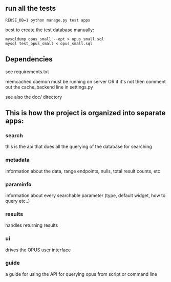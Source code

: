 ## run all the tests

    REUSE_DB=1 python manage.py test apps

best to create the test database manually:

    mysqldump opus_small --opt > opus_small.sql
    mysql test_opus_small < opus_small.sql



## Dependencies

see requirements.txt

memcached daemon must be running on server OR if it's not then comment out the cache_backend line in settings.py

see also the doc/ directory


## This is how the project is organized into separate apps:


### search

this is the api that does all the querying of the database for searching

### metadata

information about the data, range endpoints, nulls, total result counts, etc

### paraminfo

information about every searchable parameter (type, default widget, how to query etc..)

### results

handles returning results

### ui

drives the OPUS user interface

### guide

a guide for using the API for querying opus from script or command line





